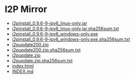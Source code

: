 I2P Mirror
==========

 - [i2pinstall_0.9.6-9-ipv6_linux-only.jar](/mirror/files.i2p-projekt.de/0.9.6/0.9.6-9_IPv6/i2pinstall_0.9.6-9-ipv6_linux-only.jar)
 - [i2pinstall_0.9.6-9-ipv6_linux-only.jar.sha256sum.txt](/mirror/files.i2p-projekt.de/0.9.6/0.9.6-9_IPv6/i2pinstall_0.9.6-9-ipv6_linux-only.jar.sha256sum.txt)
 - [i2pinstall_0.9.6-9-ipv6_windows-only.exe](/mirror/files.i2p-projekt.de/0.9.6/0.9.6-9_IPv6/i2pinstall_0.9.6-9-ipv6_windows-only.exe)
 - [i2pinstall_0.9.6-9-ipv6_windows-only.exe.sha256sum.txt](/mirror/files.i2p-projekt.de/0.9.6/0.9.6-9_IPv6/i2pinstall_0.9.6-9-ipv6_windows-only.exe.sha256sum.txt)
 - [i2pupdate200.zip](/mirror/files.i2p-projekt.de/0.9.6/0.9.6-9_IPv6/i2pupdate200.zip)
 - [i2pupdate200.zip.sha256sum.txt](/mirror/files.i2p-projekt.de/0.9.6/0.9.6-9_IPv6/i2pupdate200.zip.sha256sum.txt)
 - [i2pupdate.zip](/mirror/files.i2p-projekt.de/0.9.6/0.9.6-9_IPv6/i2pupdate.zip)
 - [i2pupdate.zip.sha256sum.txt](/mirror/files.i2p-projekt.de/0.9.6/0.9.6-9_IPv6/i2pupdate.zip.sha256sum.txt)
 - [index.html](/mirror/files.i2p-projekt.de/0.9.6/0.9.6-9_IPv6/index.html)
 - [INDEX.md](/mirror/files.i2p-projekt.de/0.9.6/0.9.6-9_IPv6/INDEX.md)
